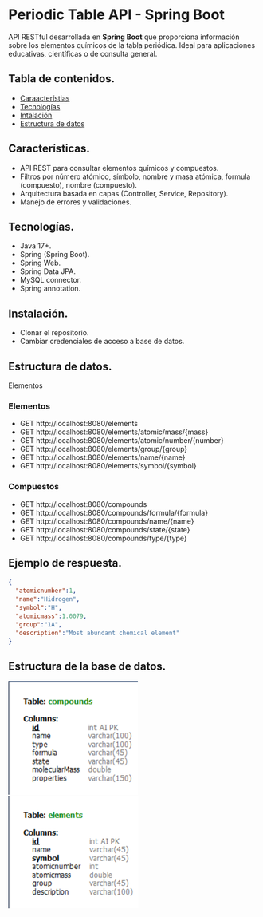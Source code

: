 # Periodic Table API - Spring Boot

API RESTful desarrollada en **Spring Boot** que proporciona información sobre los elementos químicos de la tabla periódica. 
Ideal para aplicaciones educativas, científicas o de consulta general.

## Tabla de contenidos.
- [Caraacterístias](#características)
- [Tecnologías](#tecnologías)
- [Intalación](#instalación)
- [Estructura de datos](#estructura-de-datos)

## Características.
- API REST para consultar elementos químicos y compuestos.
- Filtros por número atómico, símbolo, nombre y masa atómica, formula (compuesto), nombre (compuesto).
- Arquitectura basada en capas (Controller, Service, Repository).
- Manejo de errores y validaciones.

## Tecnologías.
- Java 17+.
- Spring (Spring Boot).
- Spring Web.
- Spring Data JPA.
- MySQL connector.
- Spring annotation.

## Instalación.
- Clonar el repositorio.
- Cambiar credenciales de acceso a base de datos.

## Estructura de datos.
Elementos

### Elementos
- GET http://localhost:8080/elements
- GET http://localhost:8080/elements/atomic/mass/{mass}
- GET http://localhost:8080/elements/atomic/number/{number}
- GET http://localhost:8080/elements/group/{group}
- GET http://localhost:8080/elements/name/{name}
- GET http://localhost:8080/elements/symbol/{symbol}

### Compuestos
- GET http://localhost:8080/compounds
- GET http://localhost:8080/compounds/formula/{formula}
- GET http://localhost:8080/compounds/name/{name}
- GET http://localhost:8080/compounds/state/{state}
- GET http://localhost:8080/compounds/type/{type}

## Ejemplo de respuesta.
```json
{
  "atomicnumber":1,
  "name":"Hidrogen",
  "symbol":"H",
  "atomicmass":1.0079,
  "group":"1A",
  "description":"Most abundant chemical element"
}
```
## Estructura de la base de datos.
![alt text](image.png)
![alt text](image-1.png)